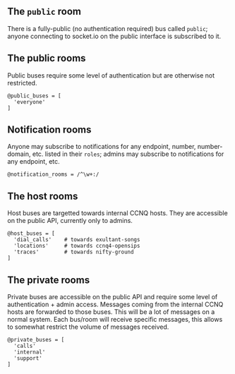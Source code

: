 The `public` room
-----------------

There is a fully-public (no authentication required) bus called `public`;
anyone connecting to socket.io on the public interface is subscribed to it.

The public rooms
----------------

Public buses require some level of authentication but are otherwise not restricted.

    @public_buses = [
      'everyone'
    ]

Notification rooms
------------------

Anyone may subscribe to notifications for any endpoint, number, number-domain, etc. listed in their `roles`;
admins may subscribe to notifications for any endpoint, etc.

    @notification_rooms = /^\w+:/

The host rooms
--------------

Host buses are targetted towards internal CCNQ hosts.
They are accessible on the public API, currently only to admins.

    @host_buses = [
      'dial_calls'    # towards exultant-songs
      'locations'     # towards ccnq4-opensips
      'traces'        # towards nifty-ground
    ]

The private rooms
-----------------

Private buses are accessible on the public API and require some level of authentication + admin access.
Messages coming from the internal CCNQ hosts are forwarded to those buses. This will be a lot of messages on a normal system.
Each bus/room will receive specific messages, this allows to somewhat restrict the volume of messages received.

    @private_buses = [
      'calls'
      'internal'
      'support'
    ]
